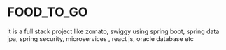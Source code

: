 # FOOD_TO_GO
it is a full stack project like zomato, swiggy using spring boot, spring data jpa, spring security, microservices , react js, oracle database etc
